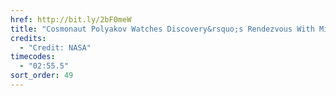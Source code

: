```yaml
---
href: http://bit.ly/2bF0meW
title: "Cosmonaut Polyakov Watches Discovery&rsquo;s Rendezvous With Mir"
credits:
  - "Credit: NASA"
timecodes:
  - "02:55.5"
sort_order: 49
---
```

